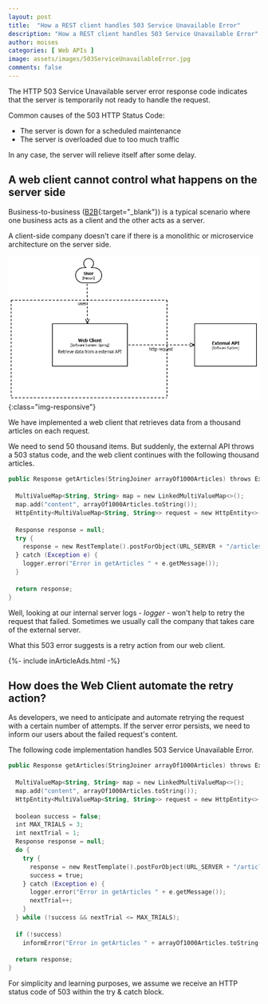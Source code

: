 ```yaml
---
layout: post
title:  "How a REST client handles 503 Service Unavailable Error"
description: "How a REST client handles 503 Service Unavailable Error"
author: moises
categories: [ Web APIs ]
image: assets/images/503ServiceUnavailableError.jpg
comments: false
---
```


The HTTP 503 Service Unavailable server error response code indicates that the server is temporarily not ready to handle the request.

Common causes of the 503 HTTP Status Code:

- The server is down for a scheduled maintenance 
- The server is overloaded due to too much traffic 

In any case, the server will relieve itself after some delay.

## A web client cannot control what happens on the server side

Business-to-business ([B2B](https://codersite.dev/the-ubiquitous-language/){:target="_blank"}) is a typical scenario where one business acts as a client and the other acts as a server.

A client-side company doesn't care if there is a monolithic or microservice architecture on the server side.

![webClient](/assets/images/webClient.png){:class="img-responsive"}

We have implemented a web client that retrieves data from a thousand articles on each request.

We need to send 50 thousand items. But suddenly, the external API throws a 503 status code, and the web client continues with the following thousand articles.

```kotlin
public Response getArticles(StringJoiner arrayOf1000Articles) throws Exception {
   
  MultiValueMap<String, String> map = new LinkedMultiValueMap<>();
  map.add("content", arrayOf1000Articles.toString());
  HttpEntity<MultiValueMap<String, String>> request = new HttpEntity<>(map, headers);

  Response response = null;
  try {
    response = new RestTemplate().postForObject(URL_SERVER + "/articles/search", request, Response.class);
  } catch (Exception e) {
    logger.error("Error in getArticles " + e.getMessage());
  }

  return response; 
}
```

Well, looking at our internal server logs - *logger* - won't help to retry the request that failed. Sometimes we usually call the company that takes care of the external server.

What this 503 error suggests is a retry action from our web client.

<div>
{%- include inArticleAds.html -%}
</div>

## How does the Web Client automate the retry action?

As developers, we need to anticipate and automate retrying the request with a certain number of attempts. If the server error persists, we need to inform our users about the failed request's content.

The following code implementation handles 503 Service Unavailable Error.

```kotlin
public Response getArticles(StringJoiner arrayOf1000Articles) throws Exception {
   
  MultiValueMap<String, String> map = new LinkedMultiValueMap<>();
  map.add("content", arrayOf1000Articles.toString());
  HttpEntity<MultiValueMap<String, String>> request = new HttpEntity<>(map, headers);
  
  boolean success = false;
  int MAX_TRIALS = 3;
  int nextTrial = 1;
  Response response = null;
  do {
    try {
      response = new RestTemplate().postForObject(URL_SERVER + "/articles/search", request, Response.class);
      success = true;
    } catch (Exception e) {
      logger.error("Error in getArticles " + e.getMessage());
      nextTrial++;
    }
  } while (!success && nextTrial <= MAX_TRIALS);
 
  if (!success)
    informError("Error in getArticles " + arrayOf1000Articles.toString());
 
  return response; 
}
```

For simplicity and learning purposes, we assume we receive an HTTP status code of 503 within the try & catch block.
